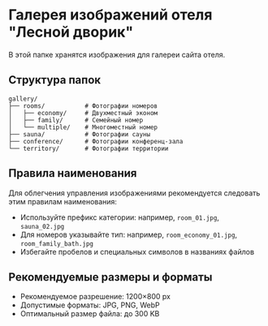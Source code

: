 # Галерея изображений отеля "Лесной дворик"

В этой папке хранятся изображения для галереи сайта отеля.

## Структура папок

```
gallery/
├── rooms/           # Фотографии номеров
│   ├── economy/     # Двухместный эконом
│   ├── family/      # Семейный номер
│   └── multiple/    # Многоместный номер
├── sauna/           # Фотографии сауны
├── conference/      # Фотографии конференц-зала
└── territory/       # Фотографии территории
```

## Правила наименования

Для облегчения управления изображениями рекомендуется следовать этим правилам наименования:
- Используйте префикс категории: например, `room_01.jpg`, `sauna_02.jpg`
- Для номеров указывайте тип: например, `room_economy_01.jpg`, `room_family_bath.jpg`
- Избегайте пробелов и специальных символов в названиях файлов

## Рекомендуемые размеры и форматы

- Рекомендуемое разрешение: 1200×800 px
- Допустимые форматы: JPG, PNG, WebP
- Оптимальный размер файла: до 300 KB 